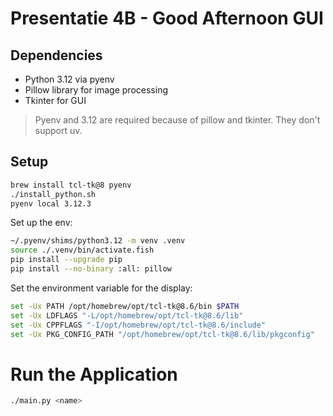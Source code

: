 # Presentatie 4B - Good Afternoon GUI

## Dependencies

- Python 3.12 via pyenv
- Pillow library for image processing
- Tkinter for GUI

> Pyenv and 3.12 are required because of pillow and tkinter. They don't support uv.

## Setup
```bash
brew install tcl-tk@8 pyenv
./install_python.sh
pyenv local 3.12.3
```

Set up the env:

```bash
~/.pyenv/shims/python3.12 -m venv .venv
source ./.venv/bin/activate.fish
pip install --upgrade pip
pip install --no-binary :all: pillow
```

Set the environment variable for the display:

```bash
set -Ux PATH /opt/homebrew/opt/tcl-tk@8.6/bin $PATH
set -Ux LDFLAGS "-L/opt/homebrew/opt/tcl-tk@8.6/lib"
set -Ux CPPFLAGS "-I/opt/homebrew/opt/tcl-tk@8.6/include"
set -Ux PKG_CONFIG_PATH "/opt/homebrew/opt/tcl-tk@8.6/lib/pkgconfig"
```

# Run the Application
```bash
./main.py <name>
```